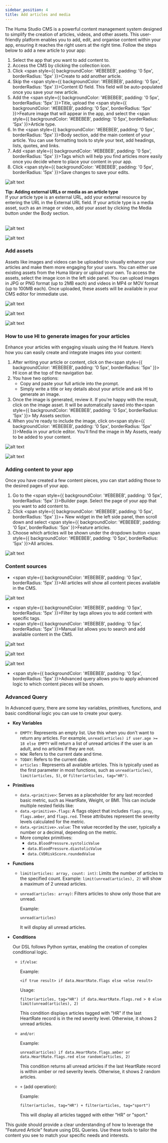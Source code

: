 ```yaml
---
sidebar_position: 4
title: Add articles and media
---
```

The Huma Studio CMS is a powerful content management system designed to simplify the creation of articles, videos, and other assets. This user-friendly platform enables you to add, edit, and organise content within your app, ensuring it reaches the right users at the right time. Follow the steps below to add a new article to your app:

1. Select the app that you want to add content to.
2. Access the CMS by clicking the collection icon.
3. Click <span style={{ backgroundColor: '#EBEBEB', padding: '0 5px', borderRadius: '5px' }}>Create</span> to add another article.
4. Skip the <span style={{ backgroundColor: '#EBEBEB', padding: '0 5px', borderRadius: '5px' }}>Content ID</span> field. This field will be auto-populated once you save your new article. 
5. Add the <span style={{ backgroundColor: '#EBEBEB', padding: '0 5px', borderRadius: '5px' }}>Title</span>, upload the <span style={{ backgroundColor: '#EBEBEB', padding: '0 5px', borderRadius: '5px' }}>Feature image</span> that will appear in the app, and select the <span style={{ backgroundColor: '#EBEBEB', padding: '0 5px', borderRadius: '5px' }}>Article type</span>. 
6. In the <span style={{ backgroundColor: '#EBEBEB', padding: '0 5px', borderRadius: '5px' }}>Body</span> section, add the main content of your article. You can use formatting tools to style your text, add headings, lists, quotes, and links. 
7. Add <span style={{ backgroundColor: '#EBEBEB', padding: '0 5px', borderRadius: '5px' }}>Tags</span> which will help you find articles more easily once you decide where to place your content in your app.
8. Click <span style={{ backgroundColor: '#EBEBEB', padding: '0 5px', borderRadius: '5px' }}>Save changes</span> to save your edits.

![alt text](<../assets/Creating content-0.png>)

<div style={{ backgroundColor: 'transparent', border: '1px solid #297A7A', borderBottomWidth: '1px', borderRightWidth: '1px', padding: '10px', borderRadius: '5px', marginBottom: '10px' }}>
  <strong>Tip: Adding external URLs or media as an article type</strong><br/>
  <span>If your article type is an external URL, add your external resource by entering the URL in the <span style={{ backgroundColor: '#EBEBEB', padding: '0 5px', borderRadius: '5px' }}>External URL</span> field. If your article type is a media asset, such as an image or video, add your asset by clicking the <span style={{ backgroundColor: '#EBEBEB', padding: '0 5px', borderRadius: '5px' }}>Media</span> button under the Body section.</span>
</div>

<br/>

![alt text](<../assets/Creating content-p1.png>)

![alt text](<../assets/Creating content- p2.png>)
### Add assets

Assets like images and videos can be uploaded to visually enhance your articles and make them more engaging for your users. You can either use existing assets from the Huma library or upload your own. To access the assets, select the image icon in the left side panel. You can upload images in JPG or PNG format (up to 2MB each) and videos in MP4 or MOV format (up to 100MB each). Once uploaded, these assets will be available in your CMS editor for immediate use.


![alt text](<../assets/Upload media-0.png>)

![alt text](<../assets/Upload media-1.png>)

![alt text](<../assets/Upload media-2.png>)

### How to use HI to generate images for your articles

Enhance your articles with engaging visuals using the HI feature. Here’s how you can easily create and integrate images into your content:

1. After writing your article or content, click on the<span style={{ backgroundColor: '#EBEBEB', padding: '0 5px', borderRadius: '5px' }}> HI </span> icon at the top of the navigation bar.
2. You have two options:
    * Copy and paste your full article into the prompt.
    * Simply write a title or key details about your article and ask HI to generate an image.
3. Once the image is generated, review it. If you're happy with the result, click on the image asset. It will be automatically saved into the<span style={{ backgroundColor: '#EBEBEB', padding: '0 5px', borderRadius: '5px' }}> My Assets</span> section.
4. When you're ready to include the image, click on<span style={{ backgroundColor: '#EBEBEB', padding: '0 5px', borderRadius: '5px' }}>Media</span> in your article editor. You'll find the image in My Assets, ready to be added to your content.

![alt text](<../assets/Upload media-3.png>)

![alt text](<../assets/Upload media-4.png>)
### Adding content to your app
 
Once you have created a few content pieces, you can start adding those to the desired pages of your app. 

1. Go to the <span style={{ backgroundColor: '#EBEBEB', padding: '0 5px', borderRadius: '5px' }}>Builder</span> page. Select the page of your app that you want to add content to. 
2. Click <span style={{ backgroundColor: '#EBEBEB', padding: '0 5px', borderRadius: '5px' }}>+ New widget</span> in the left side panel, then scroll down and select <span style={{ backgroundColor: '#EBEBEB', padding: '0 5px', borderRadius: '5px' }}>Feature articles</span>.
3. Choose which articles will be shown under the dropdown button <span style={{ backgroundColor: '#EBEBEB', padding: '0 5px', borderRadius: '5px' }}>All articles</span>.

![alt text](<../assets/Feature articles-0.png>)


### Content sources

- <span style={{ backgroundColor: '#EBEBEB', padding: '0 5px', borderRadius: '5px' }}>All articles</span> will show all content pieces available in the CMS.

![alt text](<../assets/Feature articles-1.png>)
- <span style={{ backgroundColor: '#EBEBEB', padding: '0 5px', borderRadius: '5px' }}>Filter by tags</span> allows you to add content with specific tags.
- <span style={{ backgroundColor: '#EBEBEB', padding: '0 5px', borderRadius: '5px' }}>Manual list</span> allows you to search and add available content in the CMS. 

![alt text](<../assets/Feature articles-2.png>)

![alt text](<../assets/Feature articles-3.png>)

![alt text](<../assets/Feature articles-4.png>)

- <span style={{ backgroundColor: '#EBEBEB', padding: '0 5px', borderRadius: '5px' }}>Advanced query</span> allows you to apply advanced logic to which content pieces will be shown.
  
### Advanced Query

In Advanced query, there are some key variables, primitives, functions, and basic conditional logic you can use to create your query.
* **Key Variables**
  - `EMPTY`: Represents an empty list. Use this when you don't want to return any articles. For example, `unread(articles) if user.age >= 18 else EMPTY` will return a list of unread articles if the user is an adult, and no articles if they are not.
  - `NOW`: Refers to the current date and time.
  - `TODAY`: Refers to the current date.
  - `articles` : Represents all available articles. This is typically used as the first parameter in most functions, such as `unread(articles)`, `limit(articles, 5)`, or `filter(articles, tag="HR")`.

* **Primitives**
  - `data.<primitive>`: Serves as a placeholder for any last recorded basic metric, such as HeartRate, Weight, or BMI. This can include multiple nested fields like:
  - `data.<primitive>.flags`: A flags object that includes `flags.gray`, `flags.amber`, and `flags.red`. These attributes represent the severity levels calculated for the metric.
  - `data.<primitive>.value`: The value recorded by the user, typically a number or a decimal, depending on the metric.
  - More complex primitives:
    - `data.BloodPressure.systolicValue`
    - `data.BloodPressure.diastolicValue`
    - `data.CVDRiskScore.roundedValue`

* **Functions** 
  - `limit(articles: array, count: int)`: Limits the number of articles to the specified count.
Example: 
`limit(unread(articles), 2)` will show a maximum of 2 unread articles.
  - `unread(articles: array)`: Filters articles to show only those that are unread.
    
    Example: 

        unread(articles)
        
    It will display all unread articles.
    

* **Conditions**

  Our DSL follows Python syntax, enabling the creation of complex conditional logic.
  -  `if/else`:

      Example: 
    
         <if true result> if data.HeartRate.flags else <else result>
    
      Usage: 
      ```
      filter(articles, tag="HR") if data.HeartRate.flags.red > 0 else limit(unread(articles), 2)
      ```
      This condition displays articles tagged with "HR" if the last HeartRate record is in the red severity level. Otherwise, it shows 2 unread articles.

  - `and/or`:
    
    Example: 
              
        unread(articles) if data.HeartRate.flags.amber or data.HeartRate.flags.red else random(articles, 2)
    This condition returns all unread articles if the last HeartRate record is within amber or red severity levels. Otherwise, it shows 2 random articles.

  - `+` (add operation):
    
    Example: 
              
        filter(articles, tag="HR") + filter(articles, tag="sport")
    This will display all articles tagged with either "HR" or "sport."

This guide should provide a clear understanding of how to leverage the "Featured Article" feature using DSL Queries. Use these tools to tailor the content you see to match your specific needs and interests.

